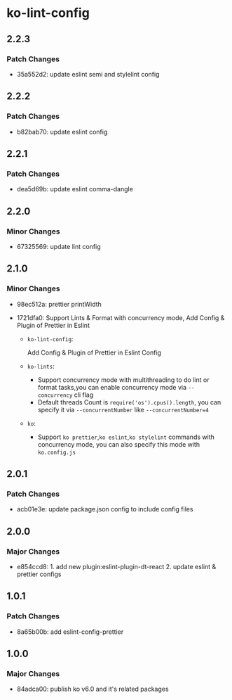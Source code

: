 # ko-lint-config

## 2.2.3

### Patch Changes

- 35a552d2: update eslint semi and stylelint config

## 2.2.2

### Patch Changes

- b82bab70: update eslint config

## 2.2.1

### Patch Changes

- dea5d69b: update eslint comma-dangle

## 2.2.0

### Minor Changes

- 67325569: update lint config

## 2.1.0

### Minor Changes

- 98ec512a: prettier printWidth
- 1721dfa0: Support Lints & Format with concurrency mode, Add Config & Plugin of Prettier in Eslint

  - `ko-lint-config`:

    Add Config & Plugin of Prettier in Eslint Config

  - `ko-lints`:

    - Support concurrency mode with multithreading to do lint or format tasks,you can enable concurrency mode via `--concurrency` cli flag
    - Default threads Count is `require('os').cpus().length`, you can specify it via `--concurrentNumber` like `--concurrentNumber=4`

  - `ko`:
    - Support `ko prettier`,`ko eslint`,`ko stylelint` commands with concurrency mode, you can also specify this mode with `ko.config.js`

## 2.0.1

### Patch Changes

- acb01e3e: update package.json config to include config files

## 2.0.0

### Major Changes

- e854ccd8: 1. add new plugin:eslint-plugin-dt-react
  2. update eslint & prettier configs

## 1.0.1

### Patch Changes

- 8a65b00b: add eslint-config-prettier

## 1.0.0

### Major Changes

- 84adca00: publish ko v6.0 and it's related packages

